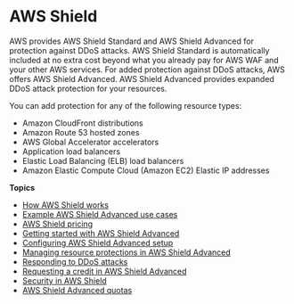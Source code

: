 # AWS Shield<a name="shield-chapter"></a>

AWS provides AWS Shield Standard and AWS Shield Advanced for protection against DDoS attacks\. AWS Shield Standard is automatically included at no extra cost beyond what you already pay for AWS WAF and your other AWS services\. For added protection against DDoS attacks, AWS offers AWS Shield Advanced\. AWS Shield Advanced provides expanded DDoS attack protection for your resources\. 

You can add protection for any of the following resource types:
+ Amazon CloudFront distributions
+ Amazon Route 53 hosted zones
+ AWS Global Accelerator accelerators
+ Application load balancers
+ Elastic Load Balancing \(ELB\) load balancers
+ Amazon Elastic Compute Cloud \(Amazon EC2\) Elastic IP addresses

**Topics**
+ [How AWS Shield works](ddos-overview.md)
+ [Example AWS Shield Advanced use cases](aws-shield-use-case.md)
+ [AWS Shield pricing](aws-shield-pricing.md)
+ [Getting started with AWS Shield Advanced](getting-started-ddos.md)
+ [Configuring AWS Shield Advanced setup](ddos-edit-drt.md)
+ [Managing resource protections in AWS Shield Advanced](ddos-manage-protected-resources.md)
+ [Responding to DDoS attacks](ddos-responding.md)
+ [Requesting a credit in AWS Shield Advanced](request-refund.md)
+ [Security in AWS Shield](shd-security.md)
+ [AWS Shield Advanced quotas](shield-limits.md)